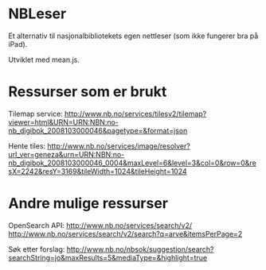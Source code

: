 NBLeser
=======
Et alternativ til nasjonalbibliotekets egen nettleser (som ikke fungerer bra på iPad).

Utviklet med mean.js.


Ressurser som er brukt
======================

Tilemap service:
http://www.nb.no/services/tilesv2/tilemap?viewer=html&URN=URN:NBN:no-nb_digibok_2008103000046&pagetype=&format=json

Hente tiles:
http://www.nb.no/services/image/resolver?url_ver=geneza&urn=URN:NBN:no-nb_digibok_2008103000046_0004&maxLevel=6&level=3&col=0&row=0&resX=2242&resY=3169&tileWidth=1024&tileHeight=1024



Andre mulige ressurser
======================
OpenSearch API:
http://www.nb.no/services/search/v2/
http://www.nb.no/services/search/v2/search?q=arve&itemsPerPage=2

Søk etter forslag:
http://www.nb.no/nbsok/suggestion/search?searchString=jo&maxResults=5&mediaType=&highlight=true

